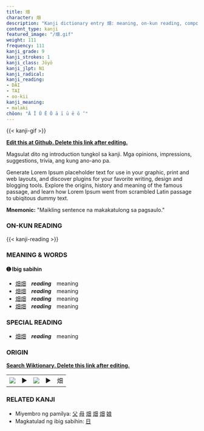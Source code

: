 ```yaml
---
title: 畑
character: 畑
description: "Kanji dictionary entry 畑: meaning, on-kun reading, compounds, origin, related kanji"
content_type: kanji
featured_image: "/畑.gif"
weight: 111
frequency: 111
kanji_grade: 9
kanji_strokes: 1
kanji_class: Jōyō
kanji_jlpt: N1
kanji_radical: 
kanji_reading: 
- DAI
- TAI
- oo-kii
kanji_meaning:
- malaki
chōon: "Ā Ī Ū Ē Ō ā ī ū ē ō ’"
---
```

[//]: # (Don't edit the line below. Kanji animated GIF code is automatically generated.)
{{< kanji-gif >}}

[//]: # (Edit below this line.)

**[Edit this at Github. Delete this link after editing.](https://github.com/tim0g/tim/tree/main/content/kanji/畑/index.md)**

Magsulat dito ng introduction tungkol sa kanji. Mga opinions, impressions, suggestions, trivia, ang kung ano-ano pa.

Generate Lorem Ipsum placeholder text for use in your graphic, print and web layouts, and discover plugins for your favorite writing, design and blogging tools. Explore the origins, history and meaning of the famous passage, and learn how Lorem Ipsum went from scrambled Latin passage to ubiqitous dummy text.
 
**Mnemonic:** "Maikling sentence na makakatulong sa pagsaulo."

### ON-KUN READING

[//]: # (Don't edit the line below. ON-KUN READING code is automatically generated.)
{{< kanji-reading >}}

### MEANING & WORDS

#### ➊ **Ibig sabihin**
  - [畑](../畑)[畑](../畑)　***reading***　meaning
  - [畑](../畑)[畑](../畑)　***reading***　meaning
  - [畑](../畑)[畑](../畑)　***reading***　meaning
  - [畑](../畑)[畑](../畑)　***reading***　meaning

### SPECIAL READING
  - [畑](../畑)[畑](../畑)　***reading***　meaning

### ORIGIN

**[Search Wiktionary. Delete this link after editing.](https://wiktionary.org/wiki/畑)**
<table class="kanji-table"><tr><td>
<img src="60px-畑-bronze.svg.png">
</td><td>▶</td><td>
<img src="60px-畑-oracle.svg.png">
</td><td>▶</td>
<td class="kanji-origin">畑</td>
</tr></table>

### RELATED KANJI
- Miyembro ng pamilya: [父](../父) [母](../母) [畑](../畑) [畑](../畑) [畑](../畑) [娘](../娘)
- Magkatulad ng ibig sabihin: [日](../日)
